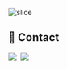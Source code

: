 ![slice](https://capsule-render.vercel.app/api?type=slice&color=auto&height=200&text=HwanMin&fontAlign=70&rotate=13&fontAlignY=25&desc=I'm%20FE%20Developer.&descAlign=70.&descAlignY=44)

## 📌 Contact 
 <a href="https://ghksals0904.tistory.com"><img src="https://img.shields.io/badge/Tech%20Blog-F6F8FA?style=flat-square&logo=Vimeo&logoColor=blue&link=https://ghksals0904.tistory.com"/></a>&nbsp;
 <a href="mailto:dev.ghksals09041@gmail.com "><img src="https://img.shields.io/badge/Gmail-F6F8FA?style=flat-square&logo=Gmail&logoColor=red&link=dev.ghksals09041@gmail.com"></a>

